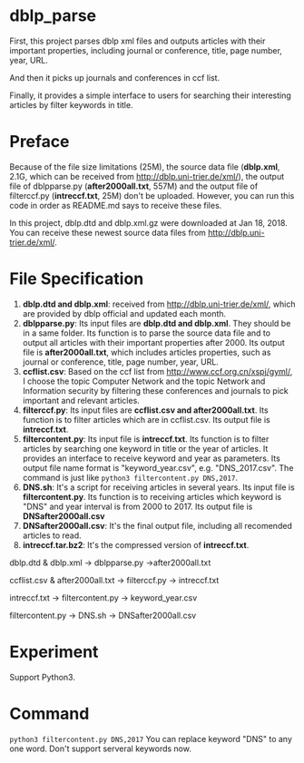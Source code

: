 # dblp_parse
First, this project parses dblp xml files and outputs articles with their important properties, including journal or conference, title, page number, year, URL.

And then it picks up journals and conferences in ccf list.

Finally, it provides a simple interface to users for searching their interesting articles by filter keywords in title.

# Preface
Because of the file size limitations (25M), the source data file (__dblp.xml__, 2.1G, which can be received from http://dblp.uni-trier.de/xml/), the output file of dblpparse.py (__after2000all.txt__, 557M) and the output file of filterccf.py (__intreccf.txt__, 25M) don't be uploaded. However, you can run this code in order as README.md says to receive these files.

In this project, dblp.dtd and dblp.xml.gz were downloaded at Jan 18, 2018. You can receive these newest source data files from http://dblp.uni-trier.de/xml/.

# File Specification
1. __dblp.dtd and dblp.xml__: received from http://dblp.uni-trier.de/xml/, which are provided by dblp official and updated each month.
2. __dblpparse.py__: Its input files are __dblp.dtd and dblp.xml__. They should be in a same folder. Its function is to parse the source data file and to output all articles with their important properties after 2000. Its output file is __after2000all.txt__, which includes articles properties, such as  journal or conference, title, page number, year, URL.
3. __ccflist.csv__: Based on the ccf list from http://www.ccf.org.cn/xspj/gyml/, I choose the topic Computer Network and the topic Network and Information security by filtering these conferences and journals to pick important and relevant articles.
4. __filterccf.py__: Its input files are __ccflist.csv and after2000all.txt__. Its function is to filter articles which are in ccflist.csv. Its output file is __intreccf.txt__.
5. __filtercontent.py__: Its input file is __intreccf.txt__. Its function is to filter articles by searching one keyword in title or the year of articles. It provides an interface to receive keyword and year as parameters. Its output file name format is "keyword_year.csv", e.g. "DNS_2017.csv". The command is just like `python3 filtercontent.py DNS,2017`.
6. __DNS.sh__: It's a script for receiving articles in several years. Its input file is __filtercontent.py__. Its function is to receiving articles which keyword is "DNS" and year interval is from 2000 to 2017. Its output file is __DNSafter2000all.csv__
7. __DNSafter2000all.csv__: It's the final output file, including all recomended articles to read.
8. __intreccf.tar.bz2__: It's the compressed version of __intreccf.txt__.

dblp.dtd & dblp.xml -> dblpparse.py ->after2000all.txt

ccflist.csv & after2000all.txt -> filterccf.py -> intreccf.txt

intreccf.txt -> filtercontent.py -> keyword_year.csv

filtercontent.py -> DNS.sh -> DNSafter2000all.csv

# Experiment
Support Python3.

# Command
`python3 filtercontent.py DNS,2017`
You can replace keyword "DNS" to any one word. Don't support serveral keywords now.